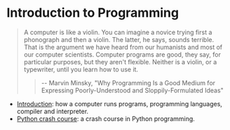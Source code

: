 # Introduction to Programming

> A computer is like a violin. You can imagine a novice trying first a phonograph and then a violin. The latter, he says, sounds terrible. That is the argument we have heard from our humanists and most of our computer scientists. Computer programs are good, they say, for particular purposes, but they aren't flexible. Neither is a violin, or a typewriter, until you learn how to use it.
>
> > -- Marvin Minsky, "Why Programming Is a Good Medium for Expressing Poorly-Understood and Sloppily-Formulated Ideas"

- [Introduction](introduction.md): how a computer runs programs, programming languages, compiler and interpreter.
- [Python crash course](python-crash-course.md): a crash course in Python programming.
